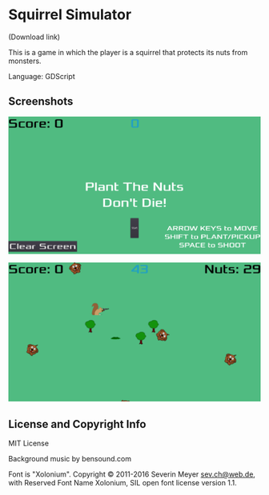 # Squirrel Simulator

(Download link)

This is a game in which the player is a squirrel that protects its nuts from monsters.

Language: GDScript

## Screenshots

![Screenshot of opening screen](screenshots/squirrel_screenshot1.png?raw=true)

![Screenshot of gameplay](screenshots/squirrel_screenshot2.png?raw=true)

## License and Copyright Info
MIT License

Background music by bensound.com

Font is "Xolonium". Copyright © 2011-2016 Severin Meyer sev.ch@web.de, with Reserved Font Name Xolonium, SIL open font license version 1.1.
